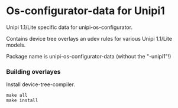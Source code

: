 # Os-configurator-data for Unipi1

Unipi 1.1/Lite specific data for unipi-os-configurator.

Contains device tree overlays an udev rules for various Unipi 1.1/Lite models.

Package name is unipi-os-configurator-data (without the "-unipi1"!)

### Building overlayes
Install device-tree-compiler.
```
make all
make install
```

